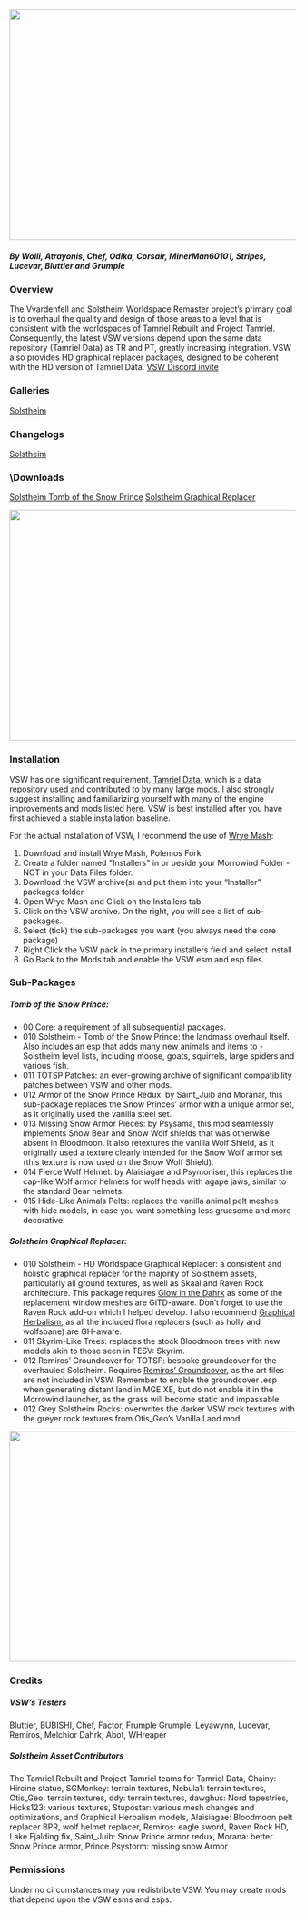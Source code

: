 
<img src="https://i.imgur.com/pr9Tk8Q.jpgf" width="650" height="406">

##### By Wolli, Atrayonis, Chef, Odika, Corsair, MinerMan60101, Stripes, Lucevar, Bluttier and Grumple


### Overview
The Vvardenfell and Solstheim Worldspace Remaster project’s primary goal is to overhaul the quality and design of those areas to a level that is consistent with the worldspaces of Tamriel Rebuilt and Project Tamriel. Consequently, the latest VSW versions depend upon the same data repository (Tamriel Data) as TR and PT, greatly increasing integration. VSW also provides HD graphical replacer packages, designed to be coherent with the HD version of Tamriel Data.
[VSW Discord invite](https://discord.gg/xZP5JjU)


### Galleries
[Solstheim](pending)


### Changelogs 
[Solstheim](https://ellisnz.github.io/VSW-Remaster/CL_Solstheim)


### \Downloads
[Solstheim Tomb of the Snow Prince](https://github.com/EllisNZ/VSW-Remaster/releases/tag/P1-2.1.0)
[Solstheim Graphical Replacer](https://github.com/EllisNZ/VSW-Remaster/releases/tag/P2-2.1.0)


<img src="https://i.imgur.com/LVkhpVU.jpg" width="650" height="406">


### Installation
VSW has one significant requirement, [Tamriel Data](https://www.nexusmods.com/morrowind/mods/44537), which is a data repository used and contributed to by many large mods. I also strongly suggest installing and familiarizing yourself with many of the engine improvements and mods listed [here](https://www.tamriel-rebuilt.org/recommended-mods). VSW is best installed after you have first achieved a stable installation baseline. 

For the actual installation of VSW, I recommend the use of [Wrye Mash](https://www.nexusmods.com/morrowind/mods/45439):
1. Download and install Wrye Mash, Polemos Fork
2. Create a folder named "Installers" in or beside your Morrowind Folder - NOT in your Data Files folder.
3. Download the VSW archive(s) and put them into your “Installer” packages folder
4. Open Wrye Mash and Click on the Installers tab
5. Click on the VSW archive. On the right, you will see a list of sub-packages. 
6. Select (tick) the sub-packages you want (you always need the core package)
7. Right Click the VSW pack in the primary installers field and select install
8. Go Back to the Mods tab and enable the VSW esm and esp files.


### Sub-Packages

##### Tomb of the Snow Prince:
- 00 Core: a requirement of all subsequential packages.
- 010 Solstheim - Tomb of the Snow Prince: the landmass overhaul itself. Also includes an esp that adds many new animals and items to - Solstheim level lists, including moose, goats, squirrels, large spiders and various fish.
- 011 TOTSP Patches: an ever-growing archive of significant compatibility patches between VSW and other mods.
- 012 Armor of the Snow Prince Redux: by Saint_Juib and Moranar, this sub-package replaces the Snow Princes’ armor with a unique armor set, as it originally used the vanilla steel set.
- 013 Missing Snow Armor Pieces: by Psysama, this mod seamlessly implements Snow Bear and Snow Wolf shields that was otherwise absent in Bloodmoon. It also retextures the vanilla Wolf Shield, as it originally used a texture clearly intended for the Snow Wolf armor set (this texture is now used on the Snow Wolf Shield).
- 014 Fierce Wolf Helmet: by Alaisiagae and Psymoniser, this replaces the cap-like Wolf armor helmets for wolf heads with agape jaws, similar to the standard Bear helmets.
- 015 Hide-Like Animals Pelts: replaces the vanilla animal pelt meshes with hide models, in case you want something less gruesome and more decorative. 

##### Solstheim Graphical Replacer:
- 010 Solstheim - HD Worldspace Graphical Replacer: a consistent and holistic graphical replacer for the majority of Solstheim assets, particularly all ground textures, as well as Skaal and Raven Rock architecture. This package requires [Glow in the Dahrk](https://www.nexusmods.com/morrowind/mods/45886) as some of the replacement window meshes are GiTD-aware. Don’t forget to use the Raven Rock add-on which I helped develop. I also recommend [Graphical Herbalism](https://www.nexusmods.com/morrowind/mods/46599), as all the included flora replacers (such as holly and wolfsbane) are GH-aware.
- 011 Skyrim-Like Trees: replaces the stock Bloodmoon trees with new models akin to those seen in TESV: Skyrim.
- 012 Remiros’ Groundcover for TOTSP: bespoke groundcover for the overhauled Solstheim. Requires [Remiros’ Groundcover](https://www.nexusmods.com/morrowind/mods/46733), as the art files are not included in VSW. Remember to enable the groundcover .esp when generating distant land in MGE XE, but do not enable it in the Morrowind launcher, as the grass will become static and impassable.
- 012 Grey Solstheim Rocks: overwrites the darker VSW rock textures with the greyer rock textures from Otis_Geo’s Vanilla Land mod.

<img src="https://i.imgur.com/hD8prw4.jpg" width="650" height="406">


### Credits

##### VSW’s Testers
Bluttier, BUBISHI, Chef, Factor, Frumple Grumple, Leyawynn, Lucevar, Remiros, Melchior Dahrk, Abot, WHreaper

##### Solstheim Asset Contributors
The Tamriel Rebuilt and Project Tamriel teams for Tamriel Data, Chainy: Hircine statue, SGMonkey: terrain textures, Nebula1: terrain textures, Otis_Geo: terrain textures, ddy: terrain textures, dawghus: Nord tapestries, Hicks123: various textures, Stupostar: various mesh changes and optimizations, and Graphical Herbalism models, Alaisiagae: Bloodmoon pelt replacer BPR, wolf helmet replacer, Remiros: eagle sword, Raven Rock HD, Lake Fjalding fix, Saint_Juib: Snow Prince armor redux, Morana: better Snow Prince armor, Prince Psystorm: missing snow Armor


### Permissions
Under no circumstances may you redistribute VSW. You may create mods that depend upon the VSW esms and esps. 
